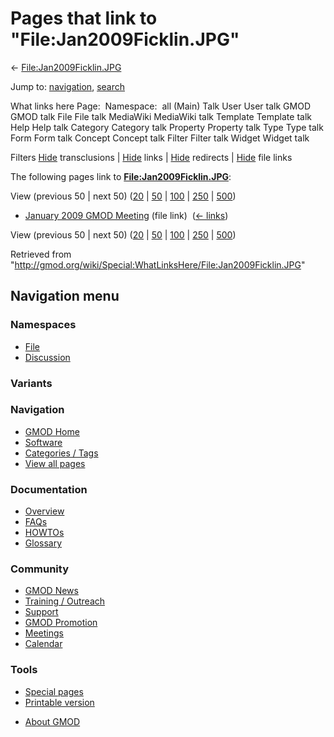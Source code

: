 <div id="mw-page-base" class="noprint">

</div>

<div id="mw-head-base" class="noprint">

</div>

<div id="content" class="mw-body" role="main">

<span id="top"></span>

<div id="mw-js-message" style="display:none;">

</div>



# <span dir="auto">Pages that link to "File:Jan2009Ficklin.JPG"</span>

<div id="bodyContent">

<div id="contentSub">

←
[File:Jan2009Ficklin.JPG](/wiki/File:Jan2009Ficklin.JPG "File:Jan2009Ficklin.JPG")

</div>

<div id="jump-to-nav" class="mw-jump">

Jump to: [navigation](#mw-navigation), [search](#p-search)

</div>

<div id="mw-content-text">

What links here Page:  Namespace:  all (Main) Talk User User talk GMOD
GMOD talk File File talk MediaWiki MediaWiki talk Template Template talk
Help Help talk Category Category talk Property Property talk Type Type
talk Form Form talk Concept Concept talk Filter Filter talk Widget
Widget talk

Filters
[Hide](/mediawiki/index.php?title=Special:WhatLinksHere/File:Jan2009Ficklin.JPG&hidetrans=1 "Special:WhatLinksHere/File:Jan2009Ficklin.JPG")
transclusions \|
[Hide](/mediawiki/index.php?title=Special:WhatLinksHere/File:Jan2009Ficklin.JPG&hidelinks=1 "Special:WhatLinksHere/File:Jan2009Ficklin.JPG")
links \|
[Hide](/mediawiki/index.php?title=Special:WhatLinksHere/File:Jan2009Ficklin.JPG&hideredirs=1 "Special:WhatLinksHere/File:Jan2009Ficklin.JPG")
redirects \|
[Hide](/mediawiki/index.php?title=Special:WhatLinksHere/File:Jan2009Ficklin.JPG&hideimages=1 "Special:WhatLinksHere/File:Jan2009Ficklin.JPG")
file links

The following pages link to
**[File:Jan2009Ficklin.JPG](/wiki/File:Jan2009Ficklin.JPG "File:Jan2009Ficklin.JPG")**:

View (previous 50 \| next 50)
([20](/mediawiki/index.php?title=Special:WhatLinksHere/File:Jan2009Ficklin.JPG&limit=20 "Special:WhatLinksHere/File:Jan2009Ficklin.JPG")
\|
[50](/mediawiki/index.php?title=Special:WhatLinksHere/File:Jan2009Ficklin.JPG&limit=50 "Special:WhatLinksHere/File:Jan2009Ficklin.JPG")
\|
[100](/mediawiki/index.php?title=Special:WhatLinksHere/File:Jan2009Ficklin.JPG&limit=100 "Special:WhatLinksHere/File:Jan2009Ficklin.JPG")
\|
[250](/mediawiki/index.php?title=Special:WhatLinksHere/File:Jan2009Ficklin.JPG&limit=250 "Special:WhatLinksHere/File:Jan2009Ficklin.JPG")
\|
[500](/mediawiki/index.php?title=Special:WhatLinksHere/File:Jan2009Ficklin.JPG&limit=500 "Special:WhatLinksHere/File:Jan2009Ficklin.JPG"))

- [January 2009 GMOD
  Meeting](/wiki/January_2009_GMOD_Meeting "January 2009 GMOD Meeting")
  (file link) ‎ <span class="mw-whatlinkshere-tools">([←
  links](/mediawiki/index.php?title=Special:WhatLinksHere&target=January+2009+GMOD+Meeting "Special:WhatLinksHere"))</span>

View (previous 50 \| next 50)
([20](/mediawiki/index.php?title=Special:WhatLinksHere/File:Jan2009Ficklin.JPG&limit=20 "Special:WhatLinksHere/File:Jan2009Ficklin.JPG")
\|
[50](/mediawiki/index.php?title=Special:WhatLinksHere/File:Jan2009Ficklin.JPG&limit=50 "Special:WhatLinksHere/File:Jan2009Ficklin.JPG")
\|
[100](/mediawiki/index.php?title=Special:WhatLinksHere/File:Jan2009Ficklin.JPG&limit=100 "Special:WhatLinksHere/File:Jan2009Ficklin.JPG")
\|
[250](/mediawiki/index.php?title=Special:WhatLinksHere/File:Jan2009Ficklin.JPG&limit=250 "Special:WhatLinksHere/File:Jan2009Ficklin.JPG")
\|
[500](/mediawiki/index.php?title=Special:WhatLinksHere/File:Jan2009Ficklin.JPG&limit=500 "Special:WhatLinksHere/File:Jan2009Ficklin.JPG"))

</div>

<div class="printfooter">

Retrieved from
"<http://gmod.org/wiki/Special:WhatLinksHere/File:Jan2009Ficklin.JPG>"

</div>

<div id="catlinks" class="catlinks catlinks-allhidden">

</div>

<div class="visualClear">

</div>

</div>

</div>

<div id="mw-navigation">

## Navigation menu

<div id="mw-head">



<div id="left-navigation">

<div id="p-namespaces" class="vectorTabs" role="navigation"
aria-labelledby="p-namespaces-label">

### Namespaces

- <span id="ca-nstab-image"><a href="/wiki/File:Jan2009Ficklin.JPG" accesskey="c"
  title="View the file page [c]">File</a></span>
- <span id="ca-talk"><a
  href="/mediawiki/index.php?title=File_talk:Jan2009Ficklin.JPG&amp;action=edit&amp;redlink=1"
  accesskey="t"
  title="Discussion about the content page [t]">Discussion</a></span>

</div>

<div id="p-variants" class="vectorMenu emptyPortlet" role="navigation"
aria-labelledby="p-variants-label">

### 

### Variants[](#)

<div class="menu">

</div>

</div>

</div>





</div>

</div>

</div>

<div id="mw-panel">

<div id="p-logo" role="banner">

<a href="/wiki/Main_Page"
style="background-image: url(http://gmod.org/images/GMOD-cogs.png);"
title="Visit the main page"></a>

</div>

<div id="p-Navigation" class="portal" role="navigation"
aria-labelledby="p-Navigation-label">

### Navigation

<div class="body">

- <span id="n-GMOD-Home">[GMOD Home](/wiki/Main_Page)</span>
- <span id="n-Software">[Software](/wiki/GMOD_Components)</span>
- <span id="n-Categories-.2F-Tags">[Categories /
  Tags](/wiki/Categories)</span>
- <span id="n-View-all-pages">[View all
  pages](/wiki/Special:AllPages)</span>

</div>

</div>

<div id="p-Documentation" class="portal" role="navigation"
aria-labelledby="p-Documentation-label">

### Documentation

<div class="body">

- <span id="n-Overview">[Overview](/wiki/Overview)</span>
- <span id="n-FAQs">[FAQs](/wiki/Category:FAQ)</span>
- <span id="n-HOWTOs">[HOWTOs](/wiki/Category:HOWTO)</span>
- <span id="n-Glossary">[Glossary](/wiki/Glossary)</span>

</div>

</div>

<div id="p-Community" class="portal" role="navigation"
aria-labelledby="p-Community-label">

### Community

<div class="body">

- <span id="n-GMOD-News">[GMOD News](/wiki/GMOD_News)</span>
- <span id="n-Training-.2F-Outreach">[Training /
  Outreach](/wiki/Training_and_Outreach)</span>
- <span id="n-Support">[Support](/wiki/Support)</span>
- <span id="n-GMOD-Promotion">[GMOD
  Promotion](/wiki/GMOD_Promotion)</span>
- <span id="n-Meetings">[Meetings](/wiki/Meetings)</span>
- <span id="n-Calendar">[Calendar](/wiki/Calendar)</span>

</div>

</div>

<div id="p-tb" class="portal" role="navigation"
aria-labelledby="p-tb-label">

### Tools

<div class="body">

- <span id="t-specialpages"><a href="/wiki/Special:SpecialPages" accesskey="q"
  title="A list of all special pages [q]">Special pages</a></span>
- <span id="t-print"><a
  href="/mediawiki/index.php?title=Special:WhatLinksHere/File:Jan2009Ficklin.JPG&amp;printable=yes"
  rel="alternate" accesskey="p"
  title="Printable version of this page [p]">Printable version</a></span>

</div>

</div>

</div>

</div>

<div id="footer" role="contentinfo">

- <span id="footer-places-about">[About
  GMOD](/wiki/GMOD:About "GMOD:About")</span>

<!-- -->






</div>

